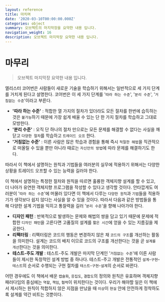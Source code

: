 ```yaml
---
layout: reference
title: 마치며
date: '2020-03-10T00:00:00.000Z'
categories: object
summary: 오브젝트의 마지막장을 요약한 내용 입니다.
navigation_weight: 16
description: 오브젝트 마지막장 요약한 내용 입니다.
---
```


# 마무리

> 오브젝트 마지막장 요약한 내용 입니다.

엘리스터 코어번은 사람들이 새로운 기술을 학습하기 위해서는 일반적으로 세 가지 단계를 거치게 된다고 설명한다. 코어번은 이 세 가지 단계를 '`따라 하는 수준`', '`분리 수준`', '`거침없는 수준`'이라고 부른다.

* **'따라 하는 수준'** : 적합한 열 가지의 절차가 있더라도 모든 절차를 한번에 습득하는 것은 `불가능`하기 때문에 가장 쉽게 배울 수 있는 단 한 가지 절차를 학습하고 그대로 모방한다.
* **'분리 수준'** : 오직 단 하나의 절차 만으로는 모든 문제를 해결할 수 없다는 사실을 깨닫고 `다양한 절차`를 학습하고 `트레이드 오프` 한다.
* **'거침없는 수준'** : 이른 사람은 많은 학습과 경험을 통해 즉시 `적절한 해법`을 직관적으로 떠올릴 수 있을 뿐만 아니라 때로는 `자신만의 방법`에 따라 문제를 해결하기도 한다.

따라서 이 책에서 설명하는 원칙과 기법들을 여러분의 실무에 적용하기 위해서는 다양한 상황을 트레이드 오프할 수 있는 능력을 길러야 한다.

이 책에서 설명하는 특정한 절차와 원칙을 따르면 훌륭한 객체지향 설계를 할 수 있고, 더 나아가 유연한 객체지향 프로그램을 작성할 수 있다고 생각할 것이다. 안타깝게도 여러분이 '`따라 하는 수준`'에 머물러 있다면 이 책에서 다루는 `다양한 원칙`과 `기법`들을 적용하기가 생각보다 쉽지 않다는 사실을 알 수 있을 것이다. 따라서 다음과 같은 방법들을 통해 다양한 설계 기법을 익히고 통찰력을 길러 '`분리 수준`'을 향해 나아가야 한다.

* **디자인 패턴** : 반복적으로 발생하는 문제와 해법의 쌍을 담고 있기 때문에 문제에 적합한 `디자인 패턴`을 고른다면 고품질의 설계를 `짧은 시간`에 얻을 수 있는 지름길을 제공한다.
* **리팩터링** : 리팩터링은 코드의 행동은 변경하지 않은 채 `코드의 구조`를 개선하는 활동을 의미한다. 설계는 코드의 배치 이므로 코드의 구조를 개선한다는 것을 곧 `설계를 개선`한다는 것을 의미한다.
* **테스트-주도 개발** : 테스트-주도 개발은 마지막 단계인 '`거침없는 수준`'에 이른 사람들이 제시한 독창적인 설계 방법 중 하나다. 테스트-주고 개발은 전통적인 `설계`-`구현`-`테스트`의 순서로 수행되는 구현 절차를 `테스트`-`구현`-`설계`의 순서로 바뀐다.

어떤 경우에도 이 책에서 배운 `캡슐화`, `응집도`, `결합도`의 정의와 원칙은 유효하며 객체지향 패러다임의 중심에는 `역할`, `책임`, `협력`이 위치한다는 것이다. 우리가 해야할 일은 이 책에서 제시하는 원칙이 적합하지 않은 지점을 만났을 때 `이상`이 `현실` 안에 안전하게 정착하도록 설계를 약간 비트는 것뿐이다.

